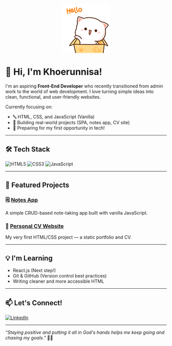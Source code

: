 <p align="center">
  <img src="https://github.com/khoerunnisasy/khoerunnisasy/blob/main/hello.gif?raw=true" width="150" alt="Hello GIF" />
</p>

# 👋 Hi, I'm Khoerunnisa!

I'm an aspiring **Front-End Developer** who recently transitioned from admin work to the world of web development. I love turning simple ideas into clean, functional, and user-friendly websites.

Currently focusing on:
- 🔤 HTML, CSS, and JavaScript (Vanilla)
- 🔧 Building real-world projects (SPA, notes app, CV site)
- 🚀 Preparing for my first opportunity in tech!

---

## 🛠 Tech Stack
![HTML5](https://img.shields.io/badge/HTML5-E34F26?style=flat&logo=html5&logoColor=white)
![CSS3](https://img.shields.io/badge/CSS3-1572B6?style=flat&logo=css3&logoColor=white)
![JavaScript](https://img.shields.io/badge/JavaScript-F7DF1E?style=flat&logo=javascript&logoColor=black)

---

## 🧩 Featured Projects

### 🗒️ [Notes App](https://github.com/khoerunnisasy/notes-app)
A simple CRUD-based note-taking app built with vanilla JavaScript.

### 💼 [Personal CV Website](https://khoerunnisasy.github.io/personal-cv/)
My very first HTML/CSS project — a static portfolio and CV.

---

## 💡 I'm Learning
- React.js (Next step!)
- Git & GitHub (Version control best practices)
- Writing cleaner and more accessible HTML

---

## 📫 Let's Connect!
[![LinkedIn](https://img.shields.io/badge/LinkedIn-blue?style=flat&logo=linkedin&logoColor=white)](https://www.linkedin.com/in/khoerunnisasy)  

---

_“Staying positive and putting it all in God's hands helps me keep going and chasing my goals.”_ 🌸💖
